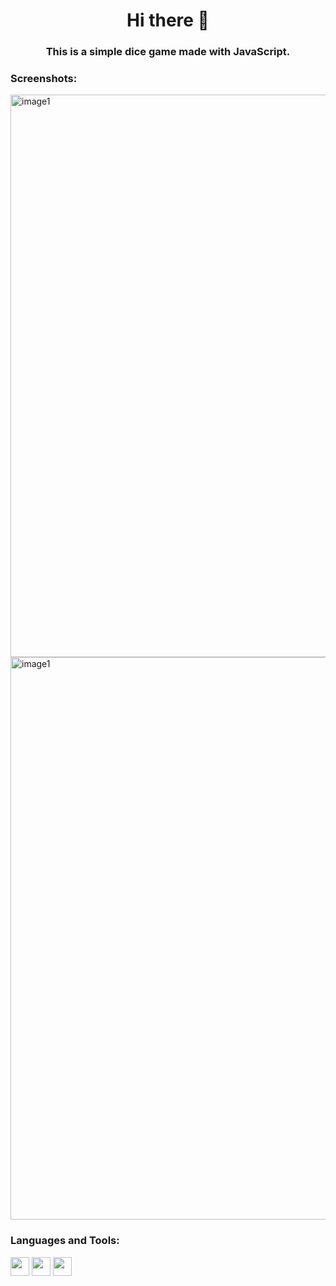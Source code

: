 <h1 align="center">Hi there 👋</h1>
<h3 align="center">This is a simple dice game made with JavaScript.</h3>

<h3 align="left">Screenshots:</h3>
<img src="https://drive.google.com/uc?id=1OI5qgV4dMsKiUSIYgkSVwwoGCJC4DOMr" alt="image1" width="900">
<img src="https://drive.google.com/uc?id=16I6jX7Dca9P3gCj_mzxL7HlXg3YHXbuE" alt="image1" width="900">

<h3 align="left">Languages and Tools:</h3>
<p align="left"> 
    <img src="https://img.shields.io/badge/-HTML-E34F26?logo=html5&logoColor=black&labelColor=#E34F26" height="30" />
    <img src="https://img.shields.io/badge/-CSS-1572B6?logo=css3&logoColor=black&labelColor=#1572B6" height="30" />
    <img src="https://img.shields.io/badge/-JavaScript-F7DF1E?logo=javascript&logoColor=black&labelColor=#F7DF1E" height="30" />
</p>

